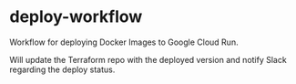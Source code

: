# deploy-workflow

Workflow for deploying Docker Images to Google Cloud Run.

Will update the Terraform repo with the deployed version and notify Slack regarding the deploy status.